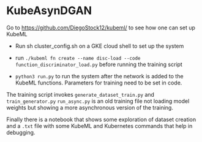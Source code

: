 # KubeAsynDGAN

Go to https://github.com/DiegoStock12/kubeml/ to see how one can set up KubeML

* Run sh cluster_config.sh on a GKE cloud shell to set up the system

* run `./kubeml fn create --name disc-load --code function_discriminator_load.py` before running the training script

* `python3 run.py` to run the system after the network is added to the KubeML functions. Parameters for training need to be set in code.

The training script invokes `generate_dataset_train.py` and `train_generator.py`
`run_async.py` is an old training file not loading model weights but showing a more asynchronous version of the training. 

Finally there is a notebook that shows some exploration of dataset creation and a `.txt` file with some KubeML and Kubernetes commands that help in debugging.
